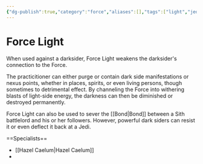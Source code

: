 ```yaml
---
{"dg-publish":true,"category":"force","aliases":[],"tags":["light","jedi","utility","alter"],"permalink":"/force-light/","dgHomeLink":true,"dgPassFrontmatter":true}
---
```


# Force Light
When used against a darksider, Force Light weakens the darksider's connection to the Force. 

The practicitioner can either purge or contain dark side manifestations or nexus points, whether in places, spirits, or even living persons, though sometimes to detrimental effect. By channeling the Force into withering blasts of light-side energy, the darkness can then be diminished or destroyed permanently. 

Force Light can also be used to sever the [[Bond|Bond]] between a Sith battlelord and his or her followers. However, powerful dark siders can resist it or even deflect it back at a Jedi.

==Specialists==
- [[Hazel Caelum|Hazel Caelum]]
- 